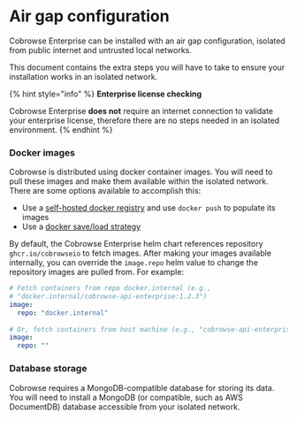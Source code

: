 # Air gap configuration

Cobrowse Enterprise can be installed with an air gap configuration, isolated from public internet and untrusted local networks.

This document contains the extra steps you will have to take to ensure your installation works in an isolated network.

{% hint style="info" %}
**Enterprise license checking**

Cobrowse Enterprise **does not** require an internet connection to validate your enterprise license, therefore there are no steps needed in an isolated environment.
{% endhint %}

### Docker images

Cobrowse is distributed using docker container images. You will need to pull these images and make them available within the isolated network. There are some options available to accomplish this:

* Use a [self-hosted docker registry](https://docs.docker.com/registry/deploying/) and use `docker push` to populate its images
* Use a [docker save/load strategy](https://stackoverflow.com/questions/23935141/how-to-copy-docker-images-from-one-host-to-another-without-using-a-repository)

By default, the Cobrowse Enterprise helm chart references repository `ghcr.io/cobrowseio` to fetch images. After making your images available internally, you can override the `image.repo` helm value to change the repository images are pulled from. For example:

```yaml
# Fetch containers from repo docker.internal (e.g., 
# "docker.internal/cobrowse-api-enterprise:1.2.3")
image:
  repo: "docker.internal"
  
# Or, fetch containers from host machine (e.g., "cobrowse-api-enterprise:1.2.3")
image:
  repo: ""
```

### Database storage

Cobrowse requires a MongoDB-compatible database for storing its data. You will need to install a MongoDB (or compatible, such as AWS DocumentDB) database accessible from your isolated network.

